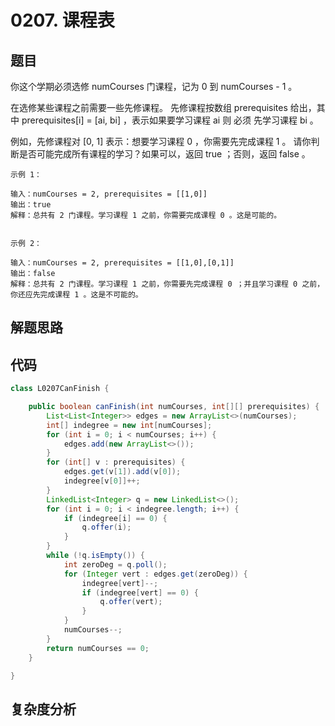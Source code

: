 # 0207. 课程表

## 题目
你这个学期必须选修 numCourses 门课程，记为 0 到 numCourses - 1 。

在选修某些课程之前需要一些先修课程。 先修课程按数组 prerequisites 给出，其中 prerequisites[i] = [ai, bi] ，表示如果要学习课程 ai 则 必须 先学习课程  bi 。

例如，先修课程对 [0, 1] 表示：想要学习课程 0 ，你需要先完成课程 1 。
请你判断是否可能完成所有课程的学习？如果可以，返回 true ；否则，返回 false 。


```
示例 1：

输入：numCourses = 2, prerequisites = [[1,0]]
输出：true
解释：总共有 2 门课程。学习课程 1 之前，你需要完成课程 0 。这是可能的。


示例 2：

输入：numCourses = 2, prerequisites = [[1,0],[0,1]]
输出：false
解释：总共有 2 门课程。学习课程 1 之前，你需要先完成​课程 0 ；并且学习课程 0 之前，你还应先完成课程 1 。这是不可能的。

```

## 解题思路


## 代码
```java
class L0207CanFinish {

    public boolean canFinish(int numCourses, int[][] prerequisites) {
        List<List<Integer>> edges = new ArrayList<>(numCourses);
        int[] indegree = new int[numCourses];
        for (int i = 0; i < numCourses; i++) {
            edges.add(new ArrayList<>());
        }
        for (int[] v : prerequisites) {
            edges.get(v[1]).add(v[0]);
            indegree[v[0]]++;
        }
        LinkedList<Integer> q = new LinkedList<>();
        for (int i = 0; i < indegree.length; i++) {
            if (indegree[i] == 0) {
                q.offer(i);
            }
        }
        while (!q.isEmpty()) {
            int zeroDeg = q.poll();
            for (Integer vert : edges.get(zeroDeg)) {
                indegree[vert]--;
                if (indegree[vert] == 0) {
                    q.offer(vert);
                }
            }
            numCourses--;
        }
        return numCourses == 0;
    }

}
```

## 复杂度分析

